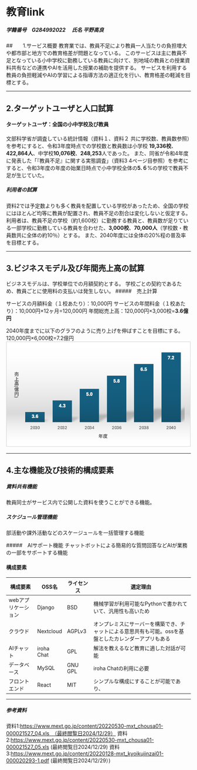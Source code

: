 # 教育link

##### 学籍番号　G284992022 　氏名 平野高良

##　　1.サービス概要
教育業では、教員不足により教員一人当たりの負担増大や都市部と地方での教育格差が問題となっている。
このサービスは主に教員不足となっている小中学校に勤務している教員に向けて、別地域の教員との授業資料共有などの連携やAIを活用した授業の補助を提供する。
サービスを利用する教員の負担軽減やAIの学習による指導方法の適正化を行い、教育格差の軽減を目標とする。

***

## 2.ターゲットユーザと人口試算
#### ターゲットユーザ：全国の小中学校及び教員
文部科学省が調査している統計情報（資料１、資料２ 共に学校数、教員数参照）を参考にすると、令和3年度時点での学校数と教員数は小学校  **19,336校**、**422,864人**、中学校**10,076校**、**248,253**人であった。
また、同省が令和4年度に発表した「『教員不足』に関する実態調査」（資料3 4ページ目参照）を参考にすると、令和3年度の年度の始業日時点で小中学校全体の**5.６**%の学校で教員不足が生じていた。

##### 利用者の試算
資料2では予定数よりも多く教員を配置している学校があったため、全国の学校にはほとんど均等に教員が配置され、教員不足の割合は変化しないと仮定する。
利用者は、教員不足の学校（約1,600校）に勤務する教員と、教員数が足りている一部学校に勤務している教員を合わせた、**3,000校**、**70,000人**（学校数・教員数共に全体の約10％）とする。
また、2040年度には全体の20%程の普及率を目標とする。
***

## 3.ビジネスモデル及び年間売上高の試算

ビジネスモデルは、学校単位での月額契約とする。
学校ごとの契約であるため、教員ごとに使用料の支払いは発生しない。
#####　売上計算

サービスの月額料金（１校あたり）：10,000円
サービスの年間料金（１校あたり）：10,000円×12ヶ月=120,000円
年間総売上高：120,000円×3,000校=**3.6億円**

2040年度までに以下のグラフのように売り上げを伸ばすことを目標にする。
120,000円×6,000校=7.2億円
![alt text](image.png)

***
## 4.主な機能及び技術的構成要素

##### 資料共有機能
教員同士がサービス内で公開した資料を使うことができる機能。

##### スケジュール管理機能
部活動や課外活動などのスケージュールを一括管理する機能

#####　AIサポート機能
チャットボットによる簡易的な質問回答などAIが業務の一部をサポートする機能

#### 構成要素
| 構成要素 | OSS名 | ライセンス | 選定理由 |
| - | - | - | - |
| webアプリケーション | Django | BSD | 機械学習が利用可能なPythonで書かれていて、汎用性も高いため |
| クラウド | Nextcloud | AGPLv3 | オンプレミスにサーバーを構築でき、チャットによる意思共有も可能。ossを基盤としたカレンダーアプリもある |
| AIチャット | iroha Chat | GPL | 解法を教えるなど教育に適した対話が可能 |
| データベース | MySQL | GNU GPL | iroha Chatの利用に必要 |
| フロントエンド | React | MIT | シンプルな構成にすることが可能であり、 |

***
##### 参考資料
資料1:https://www.mext.go.jp/content/20220530-mxt_chousa01-000021527_04.xls　（最終閲覧日2024/12/29）
資料2:https://www.mext.go.jp/content/20220530-mxt_chousa01-000021527_05.xls (最終閲覧日2024/12/29)
資料3:https://www.mext.go.jp/content/20220128-mxt_kyoikujinzai01-000020293-1.pdf (最終閲覧日2024/12/29）)
